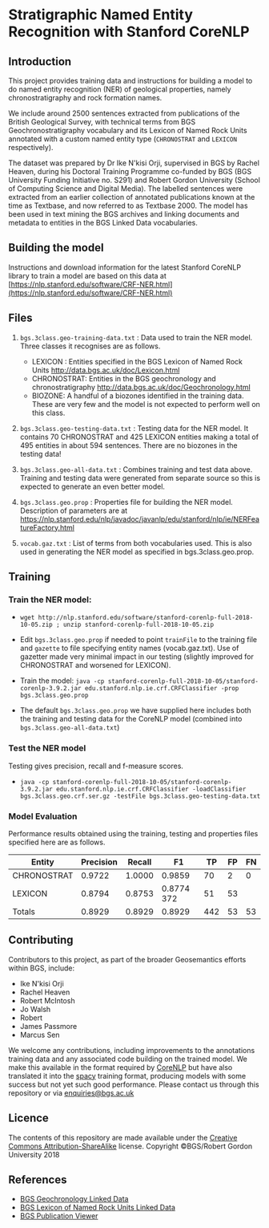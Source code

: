 # Stratigraphic Named Entity Recognition with Stanford CoreNLP

## Introduction

This project provides training data and instructions for building a model to do named entity recognition (NER) of geological properties, namely chronostratigraphy and rock formation names.

We include around 2500 sentences extracted from publications of the British Geological Survey, with technical terms from BGS Geochronostratigraphy vocabulary and its Lexicon of Named Rock Units annotated with a custom named entity type (`CHRONOSTRAT` and `LEXICON` respectively).

The dataset was prepared by Dr Ike N'kisi Orji, supervised in BGS by Rachel Heaven, during his Doctoral Training Programme co-funded by BGS (BGS University Funding Initiative no. S291) and Robert Gordon University (School of Computing Science and Digital Media). The labelled sentences were extracted from an earlier collection of annotated publications known at the time as Textbase, and now referred to as Textbase 2000. The model has been used in text mining the BGS archives and linking documents and metadata to entities in the BGS Linked Data vocabularies.

## Building the model

Instructions and download information for the latest Stanford CoreNLP library to train a model are based on this data at [https://nlp.stanford.edu/software/CRF-NER.html](https://nlp.stanford.edu/software/CRF-NER.html)


## Files

1. `bgs.3class.geo-training-data.txt` : Data used to train the NER model. Three classes it recognises are as follows.
   - LEXICON : Entities specified in the BGS Lexicon of Named Rock Units http://data.bgs.ac.uk/doc/Lexicon.html
   - CHRONOSTRAT: Entities in the BGS geochronology and chronostratigraphy http://data.bgs.ac.uk/doc/Geochronology.html
   - BIOZONE: A handful of a biozones identified in the training data. These are very few and the model is not expected to perform well on this class.

2. `bgs.3class.geo-testing-data.txt` : Testing data for the NER model. It contains 70 CHRONOSTRAT and 425 LEXICON entities making a total of 495 entities in about 594 sentences. There are no biozones in the testing data!

3. `bgs.3class.geo-all-data.txt` : Combines training and test data above. Training and testing data were generated from separate source so this is expected to generate an even better model.

4. `bgs.3class.geo.prop` : Properties file for building the NER model. Description of parameters are at https://nlp.stanford.edu/nlp/javadoc/javanlp/edu/stanford/nlp/ie/NERFeatureFactory.html

5. `vocab.gaz.txt` : List of terms from both vocabularies used. This is also used in generating the NER model as specified in bgs.3class.geo.prop.


## Training

### Train the NER model:

  * `wget http://nlp.stanford.edu/software/stanford-corenlp-full-2018-10-05.zip ; unzip stanford-corenlp-full-2018-10-05.zip`

  * Edit `bgs.3class.geo.prop` if needed to point `trainFile` to the training file and `gazette` to file specifying entity names (vocab.gaz.txt). Use of gazetter made very minimal impact in our testing (slightly improved for CHRONOSTRAT and worsened for LEXICON).

  *	Train the model: `java -cp stanford-corenlp-full-2018-10-05/stanford-corenlp-3.9.2.jar edu.stanford.nlp.ie.crf.CRFClassifier -prop bgs.3class.geo.prop`

  * The default `bgs.3class.geo.prop` we have supplied here includes both the training and testing data for the CoreNLP model (combined into `bgs.3class.geo-all-data.txt`)

### Test the NER  model

Testing gives precision, recall and f-measure scores.

  * `java -cp stanford-corenlp-full-2018-10-05/stanford-corenlp-3.9.2.jar edu.stanford.nlp.ie.crf.CRFClassifier -loadClassifier bgs.3class.geo.crf.ser.gz -testFile bgs.3class.geo-testing-data.txt`

### Model Evaluation

Performance results obtained using the training, testing and properties files specified here are as follows.

|Entity    		|Precision	|Recall     	|F1  		|TP  	|FP   	|FN |
|---------------|-----------|---------------|-----------|-------|-------|---|
|CHRONOSTRAT    	|0.9722  	|1.0000  	|0.9859  	|70      |2      | 0|
|LEXICON    		|0.8794  	|0.8753  	|0.8774  	372     |51      |53|
|Totals    		|0.8929  	|0.8929  	|0.8929  	|442     |53      |53|


## Contributing


Contributors to this project, as part of the broader Geosemantics efforts within BGS, include:

 * Ike N'kisi Orji
 * Rachel Heaven
 * Robert McIntosh
 * Jo Walsh
 * Robert
 * James Passmore
 * Marcus Sen

We welcome any contributions, including improvements to the annotations training data and any associated code building on the trained model. We make this available in the format required by [CoreNLP](https://stanfordnlp.github.io/CoreNLP/) but have also translated it into the [spacy](https://spacy.io) training format, producing models with some success but not yet such good performance. Please contact us through this repository or via enquiries@bgs.ac.uk

## Licence

The contents of this repository are made available under the [Creative Commons Attribution-ShareAlike](https://creativecommons.org/licenses/by-sa/4.0/) license.
Copyright ©BGS/Robert Gordon University 2018

## References

 * [BGS Geochronology Linked Data](http://data.bgs.ac.uk/doc/Geochronology.html)
 * [BGS Lexicon of Named Rock Units Linked Data](http://data.bgs.ac.uk/doc/Lexicon.html)
 * [BGS Publication Viewer](https://www.bgs.ac.uk/data/publications/pubs.cfc?method=viewHome)


